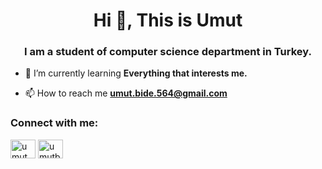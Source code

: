 <h1 align="center">Hi 👋, This is Umut</h1>
<h3 align="center">I am a student of computer science department in Turkey.</h3>

- 🌱 I’m currently learning **Everything that interests me.**

- 📫 How to reach me **umut.bide.564@gmail.com**

<h3 align="left">Connect with me:</h3>
<p align="left">
<a href="https://linkedin.com/in/umut bide" target="blank"><img align="center" src="https://raw.githubusercontent.com/rahuldkjain/github-profile-readme-generator/master/src/images/icons/Social/linked-in-alt.svg" alt="umut bide" height="30" width="40" /></a>
<a href="https://instagram.com/umutbide" target="blank"><img align="center" src="https://raw.githubusercontent.com/rahuldkjain/github-profile-readme-generator/master/src/images/icons/Social/instagram.svg" alt="umutbide" height="30" width="40" /></a>
</p>



